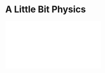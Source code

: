 # A Little Bit Physics



<iframe src="//player.bilibili.com/player.html?aid=925090599&bvid=BV1sT4y157ev&cid=171591652&page=15" scrolling="no" border="0" frameborder="no" framespacing="0" allowfullscreen="true"> </iframe>

